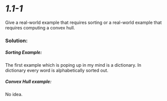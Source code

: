 # *1.1-1*
Give a real-world example that requires sorting or a real-world example that requires computing a convex hull.

### Solution:
##### Sorting Example:
The first example which is poping up in my mind is a dictionary.
In dictionary every word is alphabetically sorted out.

##### Convex Hull example:
No idea.

